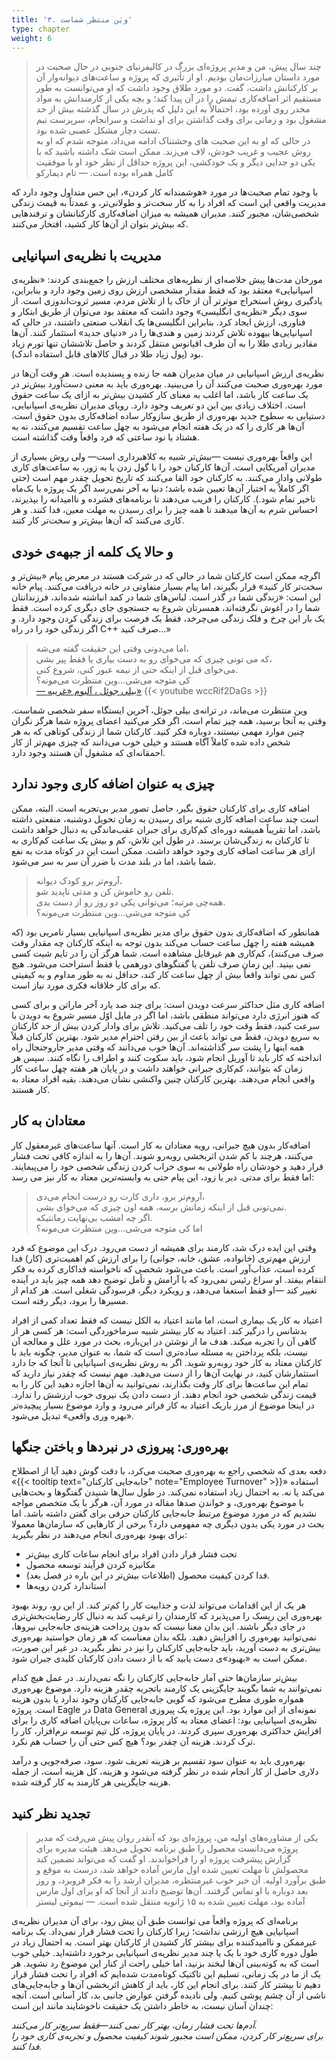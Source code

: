 ```yaml
---
title: '۳. ویَن منتظر شماست'
type: chapter
weight: 6
---
```


>‌چند سال پیش، من و مدیرِ پروژه‌ای بزرگ در کالیفرنیای جنوبی در حال صحبت در مورد داستان‌ مبارزات‌مان بودیم. او از تأثیری که پروژه و ساعت‌های دیوانه‌وار آن بر کارکنانش داشت،‌ گفت. دو مورد طلاق وجود داشت که او می‌توانست به طور مستقیم اثر اضافه‌کاری تیمش را در آن پیدا کند؛ و بچه یکی از کارمندانش به مواد مخدر روی آورده بود، احتمالاً به این دلیل که پدرش در سال گذشته بیش از حد مشغول بود و زمانی برای وقت گذاشتن برای او نداشت و سرانجام، سرپرست تیم تست دچار مشکل عصبی شده بود. \
در حالی که او به این صحبت های وحشتناک ادامه می‌داد، متوجه شدم که او به روش عجیب و غریب خودش، لاف می‌زند. ممکن است شک داشته باشید که با یکی دو جدایی دیگر و یک خودکشی، این پروژه حداقل از نظر خود او با موفقیت کامل همراه بوده است.
><span>— تام دیمارکو</span>

با وجود تمام صحبت‌ها در مورد «هوشمندانه کار کردن»، این حس متداول وجود دارد که مدیریت واقعی این است که افراد را به کار سخت‌تر و طولانی‌تر، و عمدتاً به قیمت زندگی شخصی‌شان، مجبور کنند. مدیران همیشه به میزان اضافه‌کاری کارکنانشان و ترفندهایی که بیش‌تر بتوان از آن‌‌ها کار کشید، افتخار می‌کنند.


## مدیریت با **نظریه‌ی اسپانیایی**

مورخان مدت‌ها پیش خلاصه‌ای از نظریه‌های مختلف ارزش را جمع‌بندی کردند: «نظریه‌ی اسپانیایی» معتقد بود که فقط مقدار مشخصی ارزش روی زمین وجود دارد و بنابراین، یادگیری روش استخراج موثرتر آن از خاک یا از تلاش مردم، مسیر ثروت‌اندوزی است. از سوی دیگر «نظریه‌ی انگلیسی» وجود داشت که معتقد بود می‌توان از طریق ابتکار و فناوری، ارزش ایجاد کرد. بنابراین انگلیسی‌ها یک انقلاب صنعتی داشتند، در حالی که اسپانیایی‌ها بیهوده تلاش کردند زمین و هندی‌ها را در «دنیای جدید» استثمار کنند. آن‌ها مقادیر زیادی طلا را به آن طرف اقیانوس منتقل کردند و حاصل تلاششان تنها تورم زیاد بود‌ (پول زیاد طلا در قبال کالاهای قابل استفاده اندک).

نظریه‌ی ارزش اسپانیایی در میان مدیران همه جا زنده و پسندیده است. هر وقت آن‌ها در مورد بهره‌وری صحبت می‌کنند آن را می‌بینید. بهره‌وری باید به معنی دست‌آورد بیش‌تر در یک ساعت کار باشد، اما اغلب به معنای کار کشیدن بیش‌تر به ازای یک ساعت حقوق است. اختلاف زیادی بین این دو تعریف وجود دارد. رویای مدیران نظریه‌ی اسپانیایی، دستیابی به سطوح جدید بهره‌وری از طریق سازوکار ساده اضافه‌کاری بدون حقوق است. آن‌ها هر کاری را که در یک هفته انجام می‌شود به چهل ساعت تقسیم می‌کنند، نه به هشتاد یا نود ساعتی که فرد واقعاً وقت گذاشته است. 

این واقعاً بهره‌وری نیست —بیش‌تر شبیه به کلاهبرداری است— ولی روش بسیاری از مدیران آمریکایی است. آن‌ها کارکنان خود را با گول زدن یا به زور، به ساعت‌های کاری طولانی وادار می‌کنند. به کارکنان خود القا می‌کنند که تاریخ تحویل چقدر مهم است (حتی اگر کاملاً به اختیار آن‌ها تعیین شده باشد؛ دنیا به آخر نمی‌رسد اگر یک پروژه با یک‌ماه تاخیر تمام شود.). کارکنان را فریب می‌دهند تا برنامه‌های فشرده و ناامیدانه را بپذیرند، احساس شرم به آن‌ها میدهند تا همه چیز را برای رسیدن به مهلت معین، فدا کنند. و هر کاری می‌کنند که آن‌ها بیش‌تر و سخت‌تر کار کنند. 

## و حالا یک کلمه از جبهه‌ی خودی 

اگرچه ممکن است کارکنان شما در حالی که در شرکت هستند در معرض پیام «بیش‌تر و سخت‌تر کار کنید» قرار بگیرند، اما پیام بسیار متفاوتی در خانه دریافت می‌کنند. پیام خانه این است: «زندگی شما در گذر است. لباس‌های شما در کمد انباشته شده‌اند، فرزندانتان شما را در آغوش نگرفته‌اند، همسرتان شروع به جستجوی جای دیگری کرده است. فقط یک بار این چرخ و فلک زندگی می‌چرخد، فقط یک فرصت برای زندگی کردن وجود دارد. و اگر زندگی خود را در راه C++ صرف کنید...»

> اما می‌دونی وقتی این حقیقت گفته می‌شه، \
که می تونی چیزی که می‌خوای رو به دست بیاری یا فقط پیر بشی، \
می‌‌خوای قبل از اینکه حتی از نیمه عبور کنی، شروع کنی. \
کی متوجه می‌شی...وین منتظرت می‌مونه؟ \
<span><a href="https://youtu.be/wccRif2DaGs">— بیلی جوئل ، آلبوم «غریبه»</a></span>
{{< youtube wccRif2DaGs >}}

وین منتظرت می‌ماند، در ترانه‌ی بیلی جوئل، آخرین ایستگاه سفر شخصی شماست. وقتی به آنجا برسید، همه چیز تمام است. اگر فکر می‌کنید اعضای پروژه شما هرگز نگران چنین موارد مهمی نیستند، دوباره فکر کنید. کارکنان شما از زندگی کوتاهی که به هر شخص داده شده کاملاً آگاه هستند و خیلی خوب می‌دانند که چیزی مهم‌تر از کار احمقانه‌ای که مشغول آن هستند وجود دارد.

## چیزی به عنوان اضافه کاری وجود ندارد 

اضافه کاری برای کارکنان حقوق بگیر، حاصل تصور مدیر بی‌تجربه است. البته، ممکن است چند ساعت اضافه کاری شنبه برای رسیدن به زمان تحویل دوشنبه، منفعتی داشته باشد، اما تقریباً همیشه دوره‌ای کم‌کاری برای جبران عقب‌ماندگی به دنبال خواهد داشت تا کارکنان به زندگی‌شان برسند. در طول این تلاش، کم و بیش یک ساعت کم‌کاری به ازای هر ساعت اضافه کاری وجود خواهد داشت. ممکن است این در کوتاه مدت به نفع شما باشد، اما در بلند مدت با ضرر آن سر به سر می‌شود.

> آروم‌تر برو کودک دیوانه، \
تلفن رو خاموش کن و مدتی ناپدید شو. \
همه‌چی مرتبه؛ می‌توانی یکی دو روز رو از دست بدی. \
کی متوجه می‌شی...وین منتظرت می‌مونه؟

همانطور که اضافه‌کاری بدون حقوق برای مدیر نظریه‌ی اسپانیایی بسیار نامریی بود (که همیشه هفته را چهل ساعت حساب می‌کند بدون توجه به اینکه کارکنان چه مقدار وقت صرف می‌کنند)، کم‌کاری هم غیرقابل مشاهده است. شما هرگز آن را در تایم شیت کسی نمی بینید. این زمان صرف تلفن یا گفتگوهای دورهمی یا فقط استراحت می‌شود. هیچ کس نمی تواند واقعاً بیش از چهل ساعت کار کند، حداقل نه به طور مداوم و به کیفیتی که برای کار خلاقانه فکری مورد نیاز است.

اضافه کاری مثل حداکثر سرعت دویدن است: برای چند صد یارد آخر ماراتن و برای کسی که هنوز انرژی دارد می‌تواند منطقی باشد، اما اگر در مایل اوّل مسیر شروع به دویدن با سرعت کنید، فقط وقت خود را تلف می‌کنید. تلاش برای وادار کردن بیش از حد کارکنان به سریع دویدن، فقط می تواند باعث از بین رفتن احترام مدیر شود. بهترین کارکنان قبلاً همه اینها را پشت سر گذاشته‌اند. آن‌ها خوب  می‌دانند که وقتی مدیر جاروجنجال راه انداخته که کار باید تا آوریل انجام شود، باید سکوت کنند و اطراف را نگاه کنند. سپس هر زمان که بتوانند، کم‌کاری جبرانی خواهند داشت و در پایان هر هفته چهل ساعت کار واقعی انجام می‌دهند. بهترین کارکنان چنین واکنشی نشان می‌دهند. بقیه افراد معتاد به کار هستند.

## معتادان به کار

 اضافه‌کار بدون هیچ جبرانی، رویه معتادان به کار است. آنها ساعت‌های غیرمعقول کار می‌کنند، هرچند با کم شدن اثربخشی روبه‌رو شوند. آن‌ها را به اندازه کافی تحت فشار قرار دهید و خودشان راه طولانی به سوی خراب کردن زندگی شخصی خود را می‌پیمایند. اما فقط برای مدتی. دیر یا زود، این پیام حتی به وابسته‌ترین معتاد به کار نیز می رسد:
> آروم‌تر برو، داری کارت رو درست انجام می‌دی، \
نمی‌تونی قبل از اینکه زمانش برسه، همه اون چیزی که می‌خوای بشی. \
اگر چه امشب بی‌نهایت رمانتیکه. \
اما کی متوجه می‌شی...وین منتظرت می‌مونه؟

وقتی این ایده درک شد، کارمند برای همیشه از دست می‌رود. درک این موضوع که فرد ارزش مهم‌تری (خانواده، عشق، خانه، جوانی) را برای ارزش کم اهمیت‌تری (کار) فدا کرده است، عذاب‌آور است. باعث می‌شود شخصی که ناخواسته فداکاری کرده به فکر انتقام بیفتد. او سراغ رئیس نمی‌رود که با آرامش و تأمل توضیح دهد همه چیز باید در آینده تغییر کند —او فقط استعفا می‌دهد، و رویکرد دیگر،  فرسودگی شغلی است. هر کدام از مسیرها را برود، دیگر رفته است.

اعتیاد به کار یک بیماری است، اما مانند اعتیاد به الکل نیست که فقط تعداد کمی از افراد بدشانس را درگیر کند. اعتیاد به کار بیشتر شبیه سرماخوردگی است: هر کسی هر از گاهی آن را تجربه میکند. هدف ما از نوشتن در این‌باره، بحث در مورد علل و معالجه آن نیست، بلکه پرداختن به مسئله ساده‌تری است که شما، به عنوان مدیر، چگونه باید با کارکنان معتاد به کار خود روبه‌رو شوید. اگر به روش نظریه‌ی اسپانیایی تا آنجا که جا دارد استثمارشان کنید، در نهایت آن‌ها را از دست می‌دهید. مهم نیست که چقدر نیاز دارید که تمام این ساعت‌ها برای کار وقت بگذارند، نمی‌توانید به آن‌ها اجازه دهید این کار را به قیمت زندگی شخصی خود انجام دهند. از دست دادن یک نیروی خوب ارزشش را ندارد. در اینجا موضوع از مرز باریک اعتیاد به کار فراتر می‌رود و وارد موضوع بسیار پیچیده‌تر «بهره وری واقعی» تبدیل می‌شود.

## بهره‌وری: پیروزی در نبردها و باختن جنگها

 دفعه بعدی که شخصی راجع به بهره‌وری صحبت می‌کرد، با دقت گوش دهید آیا از اصطلاح «{{< tooltip text="جابه‌جایی کارکنان" note="Employee Turnover" >}}» استفاده می‌کند یا نه. به احتمال زیاد استفاده نمی‌کند. در طول سال‌ها شنیدن گفتگوها و بحث‌هایی با موضوع بهره‌وری، و خواندن صدها مقاله در مورد آن، هرگز با یک متخصص مواجه نشدیم که در مورد موضوع مرتبط جابه‌جایی کارکنان حرفی برای گفتن داشته باشد. اما بحث در مورد یکی بدون دیگری چه مفهومی دارد؟ برخی از کارهایی که سازمان‌ها معمولا برای بهبود بهره‌وری انجام می‌دهند در نظر بگیرید:
- تحت فشار قرار دادن افراد برای انجام ساعات کاری بیش‌تر
- مکانیزه کردن فرآیند توسعه محصول
- فدا کردن کیفیت محصول (اطلاعات بیش‌تر در این باره در فصل بعد). 
- استاندارد کردن رویه‌ها 

هر یک از این اقدامات می‌تواند لذت و جذابیت کار را کم‌تر کند. از این رو، روند بهبود بهره‌وری این ریسک را می‌پذیرد که کارمندان را ترغیب کند به دنبال کار رضایت‌بخش‌تری در جای دیگر باشند. این بدان معنا نیست که بدون پرداخت هزینه‌ی جابه‌جایی نیروها، نمی‌توانید بهره‌وری را افزایش دهید. بلکه بدان معناست که هر زمان خواستید بهره‌وری بیش‌تری به دست آورید، باید جابه‌جایی کارکنان را نیز در نظر بگیرید. در غیر این صورت، ممکن است به «بهبود»ی دست یابید که با از دست دادن کارکنان کلیدی جبران شود.

بیش‌تر سازمان‌ها حتی آمار جابه‌جایی کارکنان را نگه نمی‌دارند. در عمل هیچ‌ کدام نمی‌توانند به شما بگویند جایگزینی یک کارمند با‌تجربه چقدر هزینه دارد. موضوع بهره‌وری همواره طوری مطرح می‌شود که گویی جابه‌جایی کارکنان وجود ندارد یا بدون هزینه‌ است. پروژه Eagle در Data General نمونه‌ای از این موارد بود. این پروژه یک پیروزی نظریه‌ی اسپانیایی بود: اعضای معتاد به کار پروژه، ساعات بی‌پایان اضافه کاری را برای افزایش حداکثری بهره‌وری سپری کردند. در پایان پروژه، کل تیم توسعه نرم‌افزار، کار را ترک کردند. هزینه آن چقدر بود؟ هیچ کس حتی آن را حساب هم نکرد.

بهره‌وری باید به عنوان سود تقسیم بر هزینه تعریف شود. سود، صرفه‌جویی و درآمد دلاری حاصل از کار انجام شده در نظر گرفته می‌شود و هزینه، کل هزینه است، از جمله هزینه جایگزینی هر کارمند به کار گرفته شده.

## تجدید نظر کنید

> یکی از مشاوره‌های اولیه من، پروژه‌ای بود که آنقدر روان پیش می‌رفت که مدیر پروژه می‌دانست محصول را طبق برنامه تحویل می‌دهد. هیئت مدیره برای گزارش پیشرفت پروژه او را فراخواندند. او گفت که می‌تواند تضمین کند محصولش تا مهلت تعیین شده اول مارس آماده خواهد شد، درست به موقع و طبق برآورد اولیه. آن خبر خوب غیرمنتظره، مدیران ارشد را به فکر فرو‌برد، و روز بعد دوباره با او تماس گرفتند. آن‌ها توضیح دادند از آنجا که او برای اول مارس آماده بود، مهلت تعیین شده به ۱۵ ژانویه منتقل شده است.
> <span>— تیموتی لیستر</span>

برنامه‌ای که پروژه واقعاً می توانست طبق آن پیش‌ رود، برای آن مدیران نظریه‌ی اسپانیایی هیچ ارزشی نداشت؛ زیرا کارکنان را تحت فشار قرار نمی‌داد. یک برنامه غیرممکن و ناامیدکننده برای بیشتر کار کشیدن از کارکنان بهتر است. به احتمال زیاد در طول دوره کاری خود با یک یا چند مدیر نظریه‌ی اسپانیایی برخورد داشته‌اید. خیلی خوب است که به کوته‌بینی آن‌ها لبخند بزنید، اما خیلی راحت از کنار این موضوع رد نشوید. هر یک از ما در یک زمانی، تسلیم این تاکتیک کوتاه‌مدت شده‌ایم که افراد را تحت فشار قرار دهیم تا بیشتر کار کنند. برای انجام این کار، باید از کاهش اثربخشی آن‌ها و جابه‌جایی‌های ناشی از آن چشم پوشی کنیم. ولی نادیده گرفتن عوارض جانبی بد، کار آسانی است. آنچه چندان آسان نیست، به خاطر داشتن یک حقیقت ناخوشایند مانند این است: 

<em> آدم‌ها تحت فشار زمان، بهتر کار نمی کنند—فقط سریع‌تر کار می‌کنند. \
 برای سریع‌تر کار کردن، ممکن است مجبور شوند کیفیت محصول و تجربه‌ی کاری خود را فدا کنند.</em>